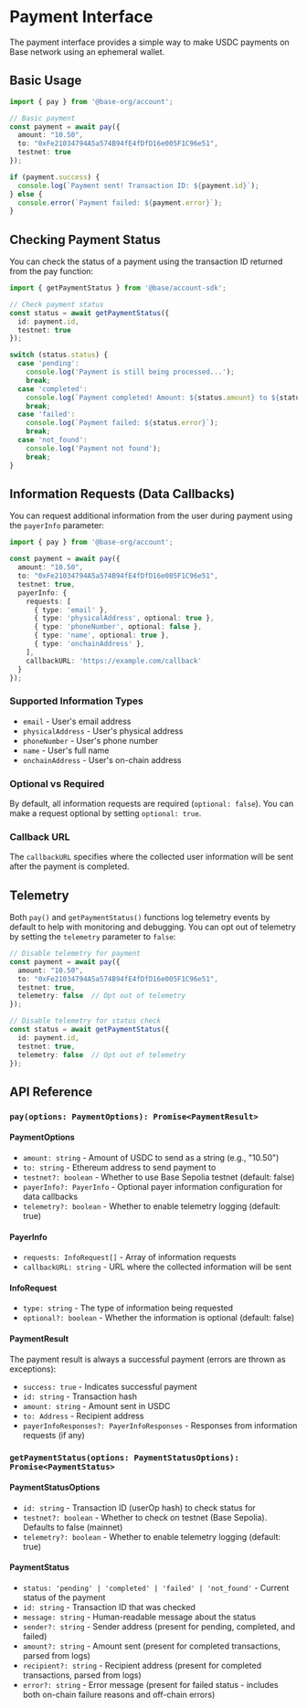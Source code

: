 # Payment Interface

The payment interface provides a simple way to make USDC payments on Base network using an ephemeral wallet.

## Basic Usage

```typescript
import { pay } from '@base-org/account';

// Basic payment
const payment = await pay({
  amount: "10.50",
  to: "0xFe21034794A5a574B94fE4fDfD16e005F1C96e51",
  testnet: true
});

if (payment.success) {
  console.log(`Payment sent! Transaction ID: ${payment.id}`);
} else {
  console.error(`Payment failed: ${payment.error}`);
}
```

## Checking Payment Status

You can check the status of a payment using the transaction ID returned from the pay function:

```typescript
import { getPaymentStatus } from '@base/account-sdk';

// Check payment status
const status = await getPaymentStatus({
  id: payment.id,
  testnet: true
});

switch (status.status) {
  case 'pending':
    console.log('Payment is still being processed...');
    break;
  case 'completed':
    console.log(`Payment completed! Amount: ${status.amount} to ${status.recipient}`);
    break;
  case 'failed':
    console.log(`Payment failed: ${status.error}`);
    break;
  case 'not_found':
    console.log('Payment not found');
    break;
}
```

## Information Requests (Data Callbacks)

You can request additional information from the user during payment using the `payerInfo` parameter:

```typescript
import { pay } from '@base-org/account';

const payment = await pay({
  amount: "10.50",
  to: "0xFe21034794A5a574B94fE4fDfD16e005F1C96e51",
  testnet: true,
  payerInfo: {
    requests: [
      { type: 'email' },
      { type: 'physicalAddress', optional: true },
      { type: 'phoneNumber', optional: false },
      { type: 'name', optional: true },
      { type: 'onchainAddress' },
    ],
    callbackURL: 'https://example.com/callback'
  }
});
```

### Supported Information Types

- `email` - User's email address
- `physicalAddress` - User's physical address
- `phoneNumber` - User's phone number
- `name` - User's full name
- `onchainAddress` - User's on-chain address

### Optional vs Required

By default, all information requests are required (`optional: false`). You can make a request optional by setting `optional: true`.

### Callback URL

The `callbackURL` specifies where the collected user information will be sent after the payment is completed.

## Telemetry

Both `pay()` and `getPaymentStatus()` functions log telemetry events by default to help with monitoring and debugging. You can opt out of telemetry by setting the `telemetry` parameter to `false`:

```typescript
// Disable telemetry for payment
const payment = await pay({
  amount: "10.50",
  to: "0xFe21034794A5a574B94fE4fDfD16e005F1C96e51",
  testnet: true,
  telemetry: false  // Opt out of telemetry
});

// Disable telemetry for status check
const status = await getPaymentStatus({
  id: payment.id,
  testnet: true,
  telemetry: false  // Opt out of telemetry
});
```

## API Reference

### `pay(options: PaymentOptions): Promise<PaymentResult>`

#### PaymentOptions

- `amount: string` - Amount of USDC to send as a string (e.g., "10.50")
- `to: string` - Ethereum address to send payment to
- `testnet?: boolean` - Whether to use Base Sepolia testnet (default: false)
- `payerInfo?: PayerInfo` - Optional payer information configuration for data callbacks
- `telemetry?: boolean` - Whether to enable telemetry logging (default: true)

#### PayerInfo

- `requests: InfoRequest[]` - Array of information requests
- `callbackURL: string` - URL where the collected information will be sent

#### InfoRequest

- `type: string` - The type of information being requested
- `optional?: boolean` - Whether the information is optional (default: false)

#### PaymentResult

The payment result is always a successful payment (errors are thrown as exceptions):
- `success: true` - Indicates successful payment
- `id: string` - Transaction hash
- `amount: string` - Amount sent in USDC
- `to: Address` - Recipient address
- `payerInfoResponses?: PayerInfoResponses` - Responses from information requests (if any)

### `getPaymentStatus(options: PaymentStatusOptions): Promise<PaymentStatus>`

#### PaymentStatusOptions

- `id: string` - Transaction ID (userOp hash) to check status for
- `testnet?: boolean` - Whether to check on testnet (Base Sepolia). Defaults to false (mainnet)
- `telemetry?: boolean` - Whether to enable telemetry logging (default: true)

#### PaymentStatus

- `status: 'pending' | 'completed' | 'failed' | 'not_found'` - Current status of the payment
- `id: string` - Transaction ID that was checked
- `message: string` - Human-readable message about the status
- `sender?: string` - Sender address (present for pending, completed, and failed)
- `amount?: string` - Amount sent (present for completed transactions, parsed from logs)
- `recipient?: string` - Recipient address (present for completed transactions, parsed from logs)
- `error?: string` - Error message (present for failed status - includes both on-chain failure reasons and off-chain errors) 